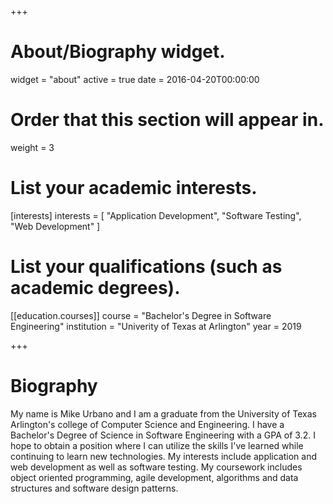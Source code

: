 +++
# About/Biography widget.
widget = "about"
active = true
date = 2016-04-20T00:00:00

# Order that this section will appear in.
weight = 3

# List your academic interests.
[interests]
  interests = [
    "Application Development",
    "Software Testing",
    "Web Development"
  ]

# List your qualifications (such as academic degrees).
[[education.courses]]
  course = "Bachelor's Degree in Software Engineering"
  institution = "Univerity of Texas at Arlington"
  year = 2019

 
+++

# Biography

My name is Mike Urbano and I am a graduate from the University of Texas Arlington's college of Computer Science and Engineering. I have a Bachelor's Degree of Science in Software Engineering with a GPA of 3.2. I hope to obtain a position where I can utilize the skills I've learned while continuing to learn new technologies. My interests include application and web development as well as software testing. My coursework includes object oriented programming, agile development, algorithms and data structures and software design patterns. 

 
